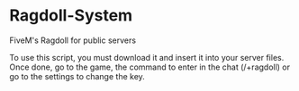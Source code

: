 # Ragdoll-System
FiveM's Ragdoll for public servers

To use this script, you must download it and insert it into your server files.
Once done, go to the game, the command to enter in the chat (/+ragdoll) or go to the settings to change the key.
